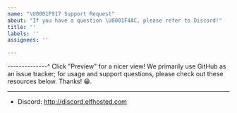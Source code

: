 ```yaml
---
name: "\U0001F917 Support Request"
about: "If you have a question \U0001F4AC, please refer to Discord!"
title: ''
labels: ''
assignees: ''

---
```


--------------^ Click "Preview" for a nicer view!
We primarily use GitHub as an issue tracker; for usage and support questions, please check out these resources below. Thanks! 😁.

---

* Discord: http://discord.elfhosted.com
